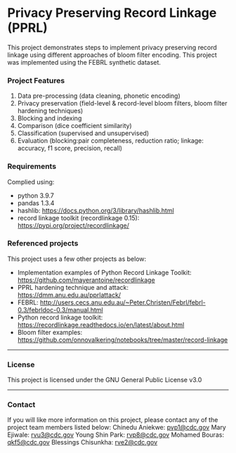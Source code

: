 # Privacy Preserving Record Linkage (PPRL)

This project demonstrates steps to implement privacy preserving record linkage using different approaches of bloom filter encoding. This project was implemented using the FEBRL synthetic dataset.

### Project Features
1. Data pre-processing (data cleaning, phonetic encoding)
2. Privacy preservation (field-level & record-level bloom filters, bloom filter hardening techniques)
3. Blocking and indexing
4. Comparison (dice coefficient similarity)
5. Classification (supervised and unsupervised)
6. Evaluation (blocking:pair completeness, reduction ratio; linkage: accuracy, f1 score, precision, recall)

### Requirements
Complied using:
* python 3.9.7
* pandas 1.3.4
* hashlib: https://docs.python.org/3/library/hashlib.html
* record linkage toolkit (recordlinkage 0.15): https://pypi.org/project/recordlinkage/ 

### Referenced projects
This project uses a few other projects as below:
* Implementation examples of Python Record Linkage Toolkit: https://github.com/mayerantoine/recordlinkage 
* PPRL hardening technique and attack: https://dmm.anu.edu.au/pprlattack/
* FEBRL: http://users.cecs.anu.edu.au/~Peter.Christen/Febrl/febrl-0.3/febrldoc-0.3/manual.html 
* Python record linkage toolkit: https://recordlinkage.readthedocs.io/en/latest/about.html 
* Bloom filter examples: https://github.com/onnovalkering/notebooks/tree/master/record-linkage

----
### License
This project is licensed under the GNU General Public License v3.0

----
### Contact
If you will like more information on this project, please contact any of the project team members listed below:
Chinedu Aniekwe: pvp1@cdc.gov
Mary Ejiwale: rvu3@cdc.gov
Young Shin Park: rvp8@cdc.gov
Mohamed Bouras: qkf5@cdc.gov
Blessings Chisunkha: rve2@cdc.gov
